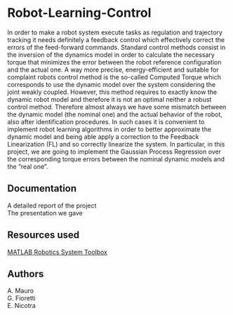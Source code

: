 # Robot-Learning-Control
In order to make a robot system execute tasks as regulation and trajectory tracking it needs definitely
a feedback control which effectively correct the errors of the feed-forward commands. Standard control
methods consist in the inversion of the dynamics model in order to calculate the necessary torque that
minimizes the error between the robot reference configuration and the actual one. A way more precise,
energy-efficient and suitable for complaint robots control method is the so-called Computed Torque which
corresponds to use the dynamic model over the system considering the joint weakly coupled. However, this
method requires to exactly know the dynamic robot model and therefore it is not an optimal neither a robust
control method. Therefore almost always we have some mismatch between the dynamic model (the nominal
one) and the actual behavior of the robot, also after identification procedures. In such cases it is convenient
to implement robot learning algorithms in order to better approximate the dynamic model and being able
apply a correction to the Feedback Linearization (FL) and so correctly linearize the system. In particular,
in this project, we are going to implement the Gaussian Process Regression over the corresponding torque
errors between the nominal dynamic models and the ”real one”.

## Documentation
A detailed report of the project <br/>
The presentation we gave <br/>

## Resources used
[MATLAB Robotics System Toolbox](https://www.mathworks.com/products/robotics.html)

## Authors
A. Mauro <br/>
G. Fioretti <br/>
E. Nicotra
